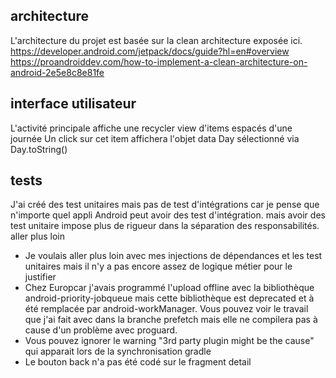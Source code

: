 ## architecture
L'architecture du projet est basée sur la clean architecture exposée ici.
https://developer.android.com/jetpack/docs/guide?hl=en#overview
https://proandroiddev.com/how-to-implement-a-clean-architecture-on-android-2e5e8c8e81fe

## interface utilisateur
L'activité principale affiche une recycler view d'items espacés d'une journée Un click sur cet item affichera l'objet data Day sélectionné via Day.toString()

## tests
J'ai créé des test unitaires mais pas de test d'intégrations car je pense que n'importe quel appli Android peut avoir des test d'intégration. mais avoir des test unitaire impose plus de rigueur dans la séparation des responsabilités.
aller plus loin

* Je voulais aller plus loin avec mes injections de dépendances et les test unitaires mais il n'y a pas encore assez de logique métier pour le justifier
* Chez Europcar j'avais programmé l'upload offline avec la bibliothèque android-priority-jobqueue mais cette bibliothèque est deprecated et à été remplacée par android-workManager. Vous pouvez voir le travail que j'ai fait avec dans la branche prefetch mais elle ne compilera pas à cause d'un problème avec proguard.
* Vous pouvez ignorer le warning "3rd party plugin might be the cause" qui apparait lors de la synchronisation gradle
* Le bouton back n'a pas été codé sur le fragment detail

